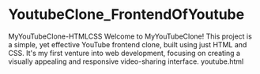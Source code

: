 # YoutubeClone_FrontendOfYoutube
MyYouTubeClone-HTMLCSS
Welcome to MyYouTubeClone! 
This project is a simple, yet effective YouTube frontend clone, built using just HTML and CSS. It's my first venture into web development, focusing on creating a visually appealing and responsive video-sharing interface.
youtube.html
